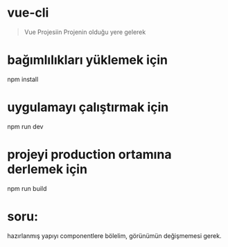 # vue-cli

> Vue Projesiin Projenin olduğu yere gelerek

# bağımlılıkları yüklemek için
npm install

# uygulamayı çalıştırmak için
npm run dev

# projeyi production ortamına derlemek için
npm run build

# soru:
hazırlanmış yapıyı componentlere bölelim, görünümün değişmemesi gerek.